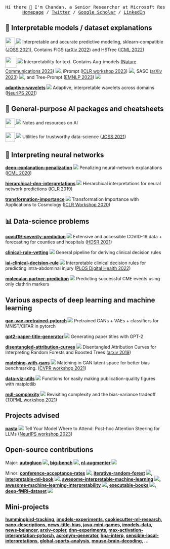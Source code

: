 <p>
  <pre align="center">
Hi there 👋 I'm Chandan, a Senior Researcher at Microsoft Research working on interpretable machine learning.
<a href="https://csinva.io/">Homepage</a> / <a href="https://twitter.com/csinva">Twitter</a> / <a href="https://scholar.google.com/citations?hl=en&user=XpttKK8AAAAJ&view_op=list_works&sortby=pubdate">Google Scholar</a> / <a href="https://www.linkedin.com/in/csinva/">LinkedIn</a> </pre>
</p>

## 🌳 Interpretable models / dataset explanations

<a href="https://github.com/csinva/imodels"><img align="center" style="height:30px;" src="https://csinva.io/imodels/img/imodels_logo.svg?sanitize=True"> </img></a> **![](https://img.shields.io/github/stars/csinva/imodels?color=%23EEE&style=flat-square&label=%E2%AD%90&labelColor=%23EEE)** Interpretable and accurate predictive modeling, sklearn-compatible ([JOSS 2021](https://joss.theoj.org/papers/10.21105/joss.03192)), Contains FIGS ([arXiv 2022](https://arxiv.org/abs/2201.11931)) and HSTree ([ICML 2022](https://arxiv.org/abs/2202.00858))

<a href="https://github.com/csinva/imodelsX"><img align="center" style="height:35px;" src="https://csinva.io/imodelsX/imodelsx_logo.svg?sanitize=True"> </img></a> **![](https://img.shields.io/github/stars/csinva/imodelsX?color=%23EEE&style=flat-square&label=%E2%AD%90&labelColor=%23EEE)** Interpretability for text. Contains Aug-imodels ([Nature Communications 2023](https://arxiv.org/abs/2209.11799)) ![](https://img.shields.io/github/stars/microsoft/augmented-interpretable-models?color=%23EEE&style=flat-square&label=%E2%AD%90&labelColor=%23EEE), iPrompt ([ICLR workshop 2023](https://arxiv.org/abs/2210.01848)) ![](https://img.shields.io/github/stars/csinva/interpretable-autoprompting?color=%23EEE&style=flat-square&label=%E2%AD%90&labelColor=%23EEE), SASC ([arXiv 2023](https://arxiv.org/abs/2305.09863)) ![](https://img.shields.io/github/stars/microsoft/automated-explanations?color=%23EEE&style=flat-square&label=%E2%AD%90&labelColor=%23EEE), and Tree-Prompt ([EMNLP 2023](https://arxiv.org/abs/2310.14034)) ![](https://img.shields.io/github/stars/csinva/tree-prompt?color=%23EEE&style=flat-square&label=%E2%AD%90&labelColor=%23EEE)

**[adaptive-wavelets](https://github.com/Yu-Group/adaptive-wavelet-distillation) ![](https://img.shields.io/github/stars/Yu-Group/adaptive-wavelet-distillation?color=%23EEE&style=flat-square&label=%E2%AD%90&labelColor=%23EEE)** Adaptive, interpretable wavelets across domains ([NeurIPS 2021](https://arxiv.org/abs/2107.09145))

## 🤖 General-purpose AI packages and cheatsheets

<a href="https://github.com/csinva/csinva.github.io"><img align="center" style="height:30px;" src="https://csinva.io/blog/compiled_notes/_build/html//_static/logo.png"> </img></a> **![](https://img.shields.io/github/stars/csinva/csinva.github.io?color=%23EEE&style=flat-square&label=%E2%AD%90&labelColor=%23EEE)** Notes and resources on AI

<a href="https://github.com/Yu-Group/veridical-flow"><img align="center" style="height:30px;" src="https://yu-group.github.io/veridical-flow/logo_vflow_straight.png"> </img></a> **![](https://img.shields.io/github/stars/Yu-Group/pcs-pipeline?color=%23EEE&style=flat-square&label=%E2%AD%90&labelColor=%23EEE)** Utilities for trustworthy data-science ([JOSS 2021](https://joss.theoj.org/papers/10.21105/joss.03895))

## 🧠 Interpreting neural networks

**[deep-explanation-penalization](https://github.com/laura-rieger/deep-explanation-penalization) ![](https://img.shields.io/github/stars/laura-rieger/deep-explanation-penalization?color=%23EEE&style=flat-square&label=%E2%AD%90&labelColor=%23EEE)** Penalizing neural-network explanations ([ICML 2020](https://arxiv.org/abs/1909.13584))

**[hierarchical-dnn-interpretations](https://github.com/csinva/hierarchical-dnn-interpretations) ![](https://img.shields.io/github/stars/csinva/hierarchical-dnn-interpretations?color=%23EEE&style=flat-square&label=%E2%AD%90&labelColor=%23EEE)** Hierarchical interpretations for neural network predictions ([ICLR 2019](https://arxiv.org/abs/1806.05337))

**[transformation-importance](https://github.com/csinva/transformation-importance) ![](https://img.shields.io/github/stars/csinva/transformation-importance?color=%23EEE&style=flat-square&label=%E2%AD%90&labelColor=%23EEE)** Transformation Importance with Applications to Cosmology ([ICLR Workshop 2020](https://arxiv.org/abs/2003.01926))


## 📊 Data-science problems

**[covid19-severity-prediction](https://github.com/Yu-Group/covid19-severity-prediction) ![](https://img.shields.io/github/stars/Yu-Group/covid19-severity-prediction?color=%23EEE&style=flat-square&label=%E2%AD%90&labelColor=%23EEE)** Extensive and accessible COVID-19 data + forecasting for counties and hospitals ([HDSR 2021](https://hdsr.mitpress.mit.edu/pub/p6isyf0g/release/4))

**[clinical-rule-vetting](https://github.com/Yu-Group/rule-stress-testing) ![](https://img.shields.io/github/stars/Yu-Group/rule-stress-testing?color=%23EEE&style=flat-square&label=%E2%AD%90&labelColor=%23EEE)** General pipeline for deriving clinical decision rules

**[iai-clinical-decision-rule](https://github.com/csinva/iai-clinical-decision-rule) ![](https://img.shields.io/github/stars/csinva/iai-clinical-decision-rule?color=%23EEE&style=flat-square&label=%E2%AD%90&labelColor=%23EEE)** Interpretable clinical decision rules for predicting intra-abdominal injury ([PLOS Digital Health 2022](https://journals.plos.org/digitalhealth/article?id=10.1371/journal.pdig.0000076))

**[molecular-partner-prediction](https://github.com/Yu-Group/molecular-partner-prediction) ![](https://img.shields.io/github/stars/csinva/auxilin-prediction?color=%23EEE&style=flat-square&label=%E2%AD%90&labelColor=%23EEE)** Predicting successful CME events using only clathrin markers


## Various aspects of deep learning and machine learning

**[gan-vae-pretrained-pytorch](https://github.com/csinva/gan-vae-pretrained-pytorch) ![](https://img.shields.io/github/stars/csinva/gan-vae-pretrained-pytorch?color=%23EEE&style=flat-square&label=%E2%AD%90&labelColor=%23EEE)** Pretrained GANs + VAEs + classifiers for MNIST/CIFAR in pytorch

**[gpt2-paper-title-generator](https://github.com/csinva/gpt2-paper-title-generator) ![](https://img.shields.io/github/stars/csinva/gpt2-paper-title-generator?color=%23EEE&style=flat-square&label=%E2%AD%90&labelColor=%23EEE)** Generating paper titles with GPT-2

**[disentangled-attribution-curves](https://github.com/csinva/disentangled-attribution-curves) ![](https://img.shields.io/github/stars/csinva/disentangled-attribution-curves?color=%23EEE&style=flat-square&label=%E2%AD%90&labelColor=%23EEE)** Disentangled Attribution Curves for Interpreting Random Forests and Boosted Trees ([arxiv 2019](https://arxiv.org/abs/1905.07631))

**[matching-with-gans](https://github.com/csinva/matching-with-gans) ![](https://img.shields.io/github/stars/csinva/matching-with-gans?color=%23EEE&style=flat-square&label=%E2%AD%90&labelColor=%23EEE)** Matching in GAN latent space for better bias benchmarking. ([CVPR workshop 2021](https://arxiv.org/abs/2103.13455))

**[data-viz-utils](https://github.com/csinva/data-viz-utils) ![](https://img.shields.io/github/stars/csinva/data-viz-utils?color=%23EEE&style=flat-square&label=%E2%AD%90&labelColor=%23EEE)** Functions for easily making publication-quality figures with matplotlib

**[mdl-complexity](https://github.com/csinva/mdl-complexity) ![](https://img.shields.io/github/stars/csinva/mdl-complexity?color=%23EEE&style=flat-square&label=%E2%AD%90&labelColor=%23EEE)** Revisiting complexity and the bias-variance tradeoff ([TOPML workshop 2021](https://arxiv.org/abs/2006.10189))

## Projects advised

**[pasta](https://github.com/QingruZhang/PASTA) ![](https://img.shields.io/github/stars/QingruZhang/PASTA?color=%23EEE&style=flat-square&label=%E2%AD%90&labelColor=%23EEE)** Tell Your Model Where to Attend: Post-hoc Attention Steering for LLMs ([NeurIPS workshop 2023](https://arxiv.org/abs/2311.02262))

## Open-source contributions

Major: **[autogluon](https://github.com/awslabs/autogluon) ![](https://img.shields.io/github/stars/awslabs/autogluon?color=%23EEE&style=flat-square&label=%E2%AD%90&labelColor=%23EEE), [big-bench](https://github.com/google/BIG-bench) ![](https://img.shields.io/github/stars/google/BIG-bench?color=%23EEE&style=flat-square&label=%E2%AD%90&labelColor=%23EEE), [nl-augmenter](https://github.com/GEM-benchmark/NL-Augmenter) ![](https://img.shields.io/github/stars/GEM-benchmark/NL-Augmenter?color=%23EEE&style=flat-square&label=%E2%AD%90&labelColor=%23EEE)**

Minor: **[conference-acceptance-rates](https://github.com/lixin4ever/Conference-Acceptance-Rate) ![](https://img.shields.io/github/stars/lixin4ever/Conference-Acceptance-Rate?color=%23EEE&style=flat-square&label=%E2%AD%90&labelColor=%23EEE), [iterative-random-forest](https://github.com/Yu-Group/iterative-Random-Forest) ![](https://img.shields.io/github/stars/Yu-Group/iterative-Random-Forest?color=%23EEE&style=flat-square&label=%E2%AD%90&labelColor=%23EEE), [interpretable-ml-book](https://github.com/christophM/interpretable-ml-book) ![](https://img.shields.io/github/stars/christophM/interpretable-ml-book?color=%23EEE&style=flat-square&label=%E2%AD%90&labelColor=%23EEE), [awesome-interpretable-machine-learning](https://github.com/lopusz/awesome-interpretable-machine-learning) ![](https://img.shields.io/github/stars/lopusz/awesome-interpretable-machine-learning?color=%23EEE&style=flat-square&label=%E2%AD%90&labelColor=%23EEE), [awesome-machine-learning-interpretability](https://github.com/jphall663/awesome-machine-learning-interpretability) ![](https://img.shields.io/github/stars/jphall663/awesome-machine-learning-interpretability?color=%23EEE&style=flat-square&label=%E2%AD%90&labelColor=%23EEE), [executable-books](https://github.com/executablebooks/meta) ![](https://img.shields.io/github/stars/executablebooks/meta?color=%23EEE&style=flat-square&label=%E2%AD%90&labelColor=%23EEE), [deep-fMRI-dataset](https://github.com/HuthLab/deep-fMRI-dataset) ![](https://img.shields.io/github/stars/HuthLab/deep-fMRI-dataset?color=%23EEE&style=flat-square&label=%E2%AD%90&labelColor=%23EEE)**

## Mini-projects

**[hummingbird-tracking](https://github.com/csinva/hummingbird-tracking), [imodels-experiments](https://github.com/Yu-Group/imodels-experiments), [cookiecutter-ml-research](https://github.com/csinva/cookiecutter-ml-research), [nano-descriptions](https://github.com/csinva/nano-descriptions), [news-title-bias](https://github.com/csinva/news-title-bias), [java-mini-games](https://github.com/csinva/mini-games), [imodels-data](https://github.com/csinva/imodels-data), [news-balancer](https://github.com/csinva/news-balancer), [arxiv-copier](https://github.com/csinva/arxiv-copier), [dnn-experiments](https://github.com/csinva/dnn-experiments), [max-activation-interpretation-pytorch](https://github.com/csinva/max-activation-interpretation-pytorch), [acronym-generator](https://github.com/csinva/acronym-generator), [hpa-interp](https://github.com/csinva/hpa-interp), [sensible-local-interpretations](https://github.com/csinva/sensible-local-interpretations), [global-sports-analysis](https://github.com/csinva/global-sports-analysis), [mouse-brain-decoding](https://github.com/csinva/mouse-brain-decoding),  ...**
